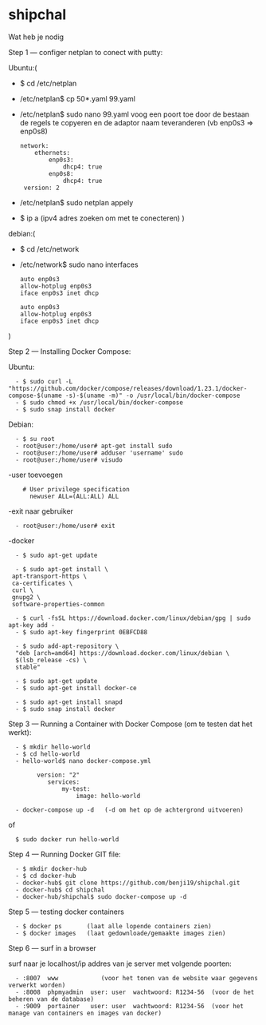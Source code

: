 # shipchal
Wat heb je nodig

Step 1 — configer netplan to conect with putty:

   Ubuntu:(
   - $ cd /etc/netplan
   - /etc/netplan$ cp 50*.yaml 99.yaml
   - /etc/netplan$ sudo nano 99.yaml
      voog een poort toe door de bestaan de regels te copyeren en de adaptor naam teveranderen (vb enp0s3 => enp0s8)
      
         network:
             ethernets:
                 enp0s3:
                     dhcp4: true
                 enp0s8:
                     dhcp4: true
          version: 2
       
   - /etc/netplan$ sudo netplan appely
   - $ ip a  (ipv4 adres zoeken om met te conecteren)
   )
   
   debian:(
   - $ cd /etc/network
   - /etc/network$ sudo nano interfaces
   
         auto enp0s3
         allow-hotplug enp0s3
         iface enp0s3 inet dhcp
        
         auto enp0s3
         allow-hotplug enp0s3
         iface enp0s3 inet dhcp
   )
         
         
Step 2 — Installing Docker Compose:

Ubuntu:

      - $ sudo curl -L "https://github.com/docker/compose/releases/download/1.23.1/docker-compose-$(uname -s)-$(uname -m)" -o /usr/local/bin/docker-compose
      - $ sudo chmod +x /usr/local/bin/docker-compose
      - $ sudo snap install docker 
   
Debian:

      - $ su root
      - root@user:/home/user# apt-get install sudo
      - root@user:/home/user# adduser 'username' sudo
      - root@user:/home/user# visudo
   -user toevoegen
   
        # User privilege specification
          newuser ALL=(ALL:ALL) ALL
   -exit naar gebruiker
   
      - root@user:/home/user# exit
   -docker
   
      - $ sudo apt-get update
      
      - $ sudo apt-get install \
     apt-transport-https \
     ca-certificates \
     curl \
     gnupg2 \
     software-properties-common
     
      - $ curl -fsSL https://download.docker.com/linux/debian/gpg | sudo apt-key add -
      - $ sudo apt-key fingerprint 0EBFCD88
      
      - $ sudo add-apt-repository \
      "deb [arch=amd64] https://download.docker.com/linux/debian \
      $(lsb_release -cs) \
      stable"
      
      - $ sudo apt-get update
      - $ sudo apt-get install docker-ce
      
      - $ sudo apt-get install snapd
      - $ sudo snap install docker 

Step 3 — Running a Container with Docker Compose (om te testen dat het werkt):

      - $ mkdir hello-world 
      - $ cd hello-world
      - hello-world$ nano docker-compose.yml 

            version: "2"
               services:
                   my-test:
                       image: hello-world

      - docker-compose up -d   (-d om het op de achtergrond uitvoeren)
   of
   
      $ sudo docker run hello-world

Step 4 — Running Docker GIT file:

      - $ mkdir docker-hub 
      - $ cd docker-hub
      - docker-hub$ git clone https://github.com/benji19/shipchal.git
      - docker-hub$ cd shipchal
      - docker-hub/shipchal$ sudo docker-compose up -d
   
Step 5 — testing docker containers

      - $ docker ps       (laat alle lopende containers zien)
      - $ docker images   (laat gedownloade/gemaakte images zien)
   
Step 6 — surf in a browser

   surf naar je localhost/ip addres van je server met volgende poorten:
   
      - :8007  www            (voor het tonen van de website waar gegevens verwerkt worden)
      - :8008  phpmyadmin  user: user  wachtwoord: R1234-56  (voor de het beheren van de database)
      - :9009  portainer   user: user  wachtwoord: R1234-56  (voor het manage van containers en images van docker)

